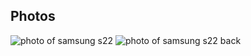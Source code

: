 ## Photos

![photo of samsung s22](https://fdn2.gsmarena.com/vv/bigpic/samsung-galaxy-s22-5g.jpg)
![photo of samsung s22 back](https://media.cnn.com/api/v1/images/stellar/prod/galaxy-s22-product-card-2.jpg?c=16x9&q=h_270,w_480,c_fill)
